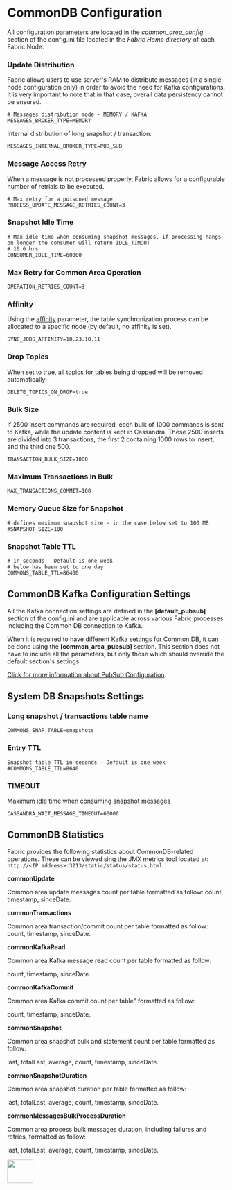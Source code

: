 # CommonDB Configuration 

All configuration parameters are located in the *common_area_config* section of the config.ini file located in the *Fabric Home directory* of each Fabric Node.

### Update Distribution
Fabric allows users to use server's RAM to distribute messages (in a single-node configuration only) in order to avoid the need for Kafka configurations. It is very important to note that in that case, overall data persistency cannot be ensured.

```
# Messages distribution mode - MEMORY / KAFKA
MESSAGES_BROKER_TYPE=MEMORY
```

Internal distribution of long snapshot / transaction:

~~~
MESSAGES_INTERNAL_BROKER_TYPE=PUB_SUB
~~~

### Message Access Retry

When a message is not processed properly, Fabric allows for a configurable number of retrials to be executed.
```
# Max retry for a poisoned message
PROCESS_UPDATE_MESSAGE_RETRIES_COUNT=3
```

### Snapshot Idle Time

```
# Max idle time when consuming snapshot messages, if processing hangs on longer the consumer will return IDLE_TIMOUT
# 16.6 hrs
CONSUMER_IDLE_TIME=60000
```

### Max Retry for Common Area Operation
```OPERATION_RETRIES_COUNT=3```

### Affinity 

Using the [affinity](/articles/20_jobs_and_batch_services/10_jobs_and_batches_affinity.md) parameter, the table synchronization process can be allocated to a specific node (by default, no affinity is set).

```
SYNC_JOBS_AFFINITY=10.23.10.11
```

### Drop Topics

When set to true, all topics for tables being dropped will be removed automatically:

```
DELETE_TOPICS_ON_DROP=true
```

### Bulk Size

If 2500 insert commands are required, each bulk of 1000 commands is sent to Kafka, while the update content is kept in Cassandra. 
These 2500 inserts are divided into 3 transactions, the first 2 containing 1000 rows to insert, and the third one 500.

```
TRANSACTION_BULK_SIZE=1000
```


### Maximum Transactions in Bulk

```
MAX_TRANSACTIONS_COMMIT=100
```


### Memory Queue Size for Snapshot
```
# defines maximum snapshot size - in the case below set to 100 MB
#SNAPSHOT_SIZE=100
```

### Snapshot Table TTL

```
# in seconds - Default is one week
# below has been set to one day
COMMONS_TABLE_TTL=86400 
```



## CommonDB Kafka Configuration Settings

All the Kafka connection settings are defined in the **[default_pubsub]** section of the config.ini and are applicable across various Fabric processes including the Common DB connection to Kafka.

When it is required to have different Kafka settings for Common DB, it can be done using the **[common_area_pubsub]** section. This section does not have to include all the parameters, but only those which should override the default section's settings. 

[Click for more information about PubSub Configuration](/articles/24_non_DB_interfaces/02a_pubsub_config.md).

## System DB Snapshots Settings

### Long snapshot / transactions table name
```
COMMONS_SNAP_TABLE=snapshots
```

### Entry TTL 
```
Snapshot table TTL in seconds - Default is one week
#COMMONS_TABLE_TTL=8640
```

### TIMEOUT

Maximum idle time when consuming snapshot messages
```
CASSANDRA_WAIT_MESSAGE_TIMEOUT=60000
```



## CommonDB Statistics

Fabric provides the following statistics about CommonDB-related operations. These can be viewed sing the JMX metrics tool located at: ```http://<IP address>:3213/static/status/status.html```


**commonUpdate**

Common area update messages count per table formatted as follow: count, timestamp, sinceDate.


**commonTransactions**

Common area transaction/commit count per table formatted as follow: count, timestamp, sinceDate.


**commonKafkaRead**

Common area Kafka message read count per table formatted as follow: 

count, timestamp, sinceDate.


**commonKafkaCommit**

Common area Kafka commit count per table" formatted as follow: 

count, timestamp, sinceDate.


**commonSnapshot**

Common area snapshot bulk and statement count per table formatted as follow: 

last, totalLast, average, count, timestamp, sinceDate.


**commonSnapshotDuration**

Common area snapshot duration per table formatted as follow: 

last, totalLast, average, count, timestamp, sinceDate.


**commonMessagesBulkProcessDuration**

Common area process bulk messages duration, including failures and retries, formatted as follow: 

last, totalLast, average, count, timestamp, sinceDate.







[<img align="left" width="60" height="54" src="/articles/images/Previous.png">](06_fabric_commonDB_misc.md)

